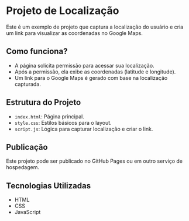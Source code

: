 # Projeto de Localização

Este é um exemplo de projeto que captura a localização do usuário e cria um link para visualizar as coordenadas no Google Maps.

## Como funciona?
- A página solicita permissão para acessar sua localização.
- Após a permissão, ela exibe as coordenadas (latitude e longitude).
- Um link para o Google Maps é gerado com base na localização capturada.

## Estrutura do Projeto
- `index.html`: Página principal.
- `style.css`: Estilos básicos para o layout.
- `script.js`: Lógica para capturar localização e criar o link.

## Publicação
Este projeto pode ser publicado no GitHub Pages ou em outro serviço de hospedagem.

## Tecnologias Utilizadas
- HTML
- CSS
- JavaScript
